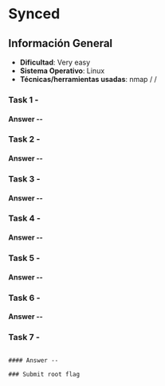 # Synced

## Información General

- **Dificultad**: Very easy
- **Sistema Operativo**: Linux
- **Técnicas/herramientas usadas**: nmap /  / 

### Task 1 - 

#### Answer -- 

### Task 2 - 

#### Answer -- 

### Task 3 - 

#### Answer -- 

### Task 4 - 

#### Answer -- 

### Task 5 - 

#### Answer -- 

### Task 6 - 

#### Answer -- 

### Task 7 - 
```

#### Answer -- 

### Submit root flag

